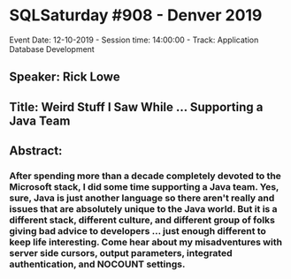 # SQLSaturday #908 - Denver 2019
Event Date: 12-10-2019 - Session time: 14:00:00 - Track: Application  Database Development
## Speaker: Rick Lowe
## Title: Weird Stuff I Saw While … Supporting a Java Team
## Abstract:
### After spending more than a decade completely devoted to the Microsoft stack, I did some time supporting a Java team. Yes, sure, Java is just another language so there aren't really and issues that are absolutely unique to the Java world. But it is a different stack, different culture, and different group of folks giving bad advice to developers ... just enough different to keep life interesting. Come hear about my misadventures with server side cursors, output parameters, integrated authentication, and NOCOUNT settings.
